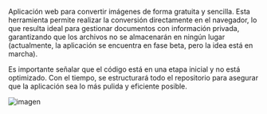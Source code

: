 Aplicación web para convertir imágenes de forma gratuita y sencilla. Esta herramienta permite realizar la conversión directamente en el navegador, lo que resulta ideal para gestionar documentos con información privada, garantizando que los archivos no se almacenarán en ningún lugar (actualmente, la aplicación se encuentra en fase beta, pero la idea está en marcha).

Es importante señalar que el código está en una etapa inicial y no está optimizado. Con el tiempo, se estructurará todo el repositorio para asegurar que la aplicación sea lo más pulida y eficiente posible.

![imagen](https://github.com/user-attachments/assets/1a08aea6-56c2-4085-8ddb-e751ce112802)

